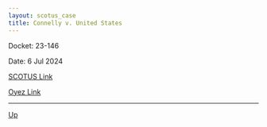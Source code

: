 ```yaml
---
layout: scotus_case
title: Connelly v. United States
---
```


Docket: 23-146

Date: 6 Jul 2024

[SCOTUS Link](https://www.supremecourt.gov/opinions/23pdf/602us1r31_6537.pdf)

[Oyez Link](https://www.oyez.org/cases/2024/23-146)

---

[Up](./README.md)